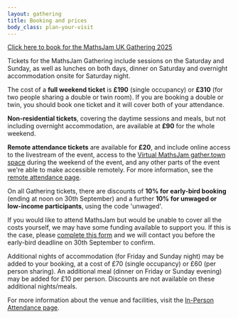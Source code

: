 ```yaml
---
layout: gathering
title: Booking and prices
body_class: plan-your-visit
---
```


<a href="https://pretix.eu/mathsjam/uk2025/" class="small-to-action">Click here to book for the MathsJam UK Gathering 2025</a>

Tickets for the MathsJam Gathering include sessions on the Saturday and Sunday, as well as lunches on both days, dinner on Saturday and overnight accommodation onsite for Saturday night.

The cost of a **full weekend ticket** is **£190** (single occupancy) or **£310** (for two people sharing a double or twin room). If you are booking a double or twin, you should book one ticket and it will cover both of your attendance.

**Non-residential tickets**, covering the daytime sessions and meals, but not including overnight accommodation, are available at **£90** for the whole weekend.

**Remote attendance tickets** are available for **£20**, and include online access to the livestream of the event, access to the [Virtual MathsJam gather.town space](https://app.gather.town/app/MTCdhLpepRbaogJV/virtual-yarnfield) during the weekend of the event, and any other parts of the event we're able to make accessible remotely. For more information, see the [remote attendance page]({{site.url}}/gathering/uk/plan-your-visit/remote).

On all Gathering tickets, there are discounts of **10% for early-bird booking** (ending at noon on 30th September) and a further **10% for unwaged or low-income participants**, using the code 'unwaged'.

If you would like to attend MathsJam but would be unable to cover all the costs yourself, we may have some funding available to support you. If this is the case, please <a href="https://docs.google.com/forms/d/e/1FAIpQLSf9XBy_A_5HvU0H6Jxg0njsSelPncy5GFD4DFrhBXQxAKh2mw/viewform?usp=header">complete this form</a> and we will contact you before the early-bird deadline on 30th September to confirm.

Additional nights of accommodation (for Friday and Sunday night) may be added to your booking, at a cost of £70 (single occupancy) or £60 (per person sharing). An additional meal (dinner on Friday or Sunday evening) may be added for £10 per person. Discounts are not available on these additional nights/meals.

For more information about the venue and facilities, visit the [In-Person Attendance page]({{site.url}}/gathering/uk/plan-your-visit/in-person).
